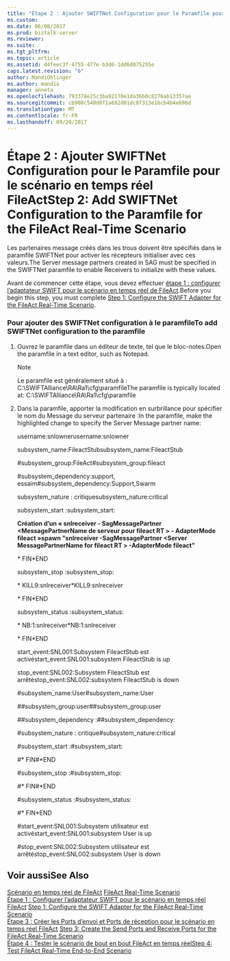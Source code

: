 ```yaml
---
title: "Étape 2 : Ajouter SWIFTNet Configuration pour le Paramfile pour le scénario en temps réel FileAct | Documents Microsoft"
ms.custom: 
ms.date: 06/08/2017
ms.prod: biztalk-server
ms.reviewer: 
ms.suite: 
ms.tgt_pltfrm: 
ms.topic: article
ms.assetid: d4feec3f-4755-477e-b3d6-1dd6d075255e
caps.latest.revision: "6"
author: MandiOhlinger
ms.author: mandia
manager: anneta
ms.openlocfilehash: 793378e25c3ba92170e1da36b0c8276ab13357ae
ms.sourcegitcommit: cb908c540d8f1a692d01dc8f313e16cb4b4e696d
ms.translationtype: MT
ms.contentlocale: fr-FR
ms.lasthandoff: 09/20/2017
---
```

# <a name="step-2-add-swiftnet-configuration-to-the-paramfile-for-the-fileact-real-time-scenario"></a><span data-ttu-id="de35e-102">Étape 2 : Ajouter SWIFTNet Configuration pour le Paramfile pour le scénario en temps réel FileAct</span><span class="sxs-lookup"><span data-stu-id="de35e-102">Step 2: Add SWIFTNet Configuration to the Paramfile for the FileAct Real-Time Scenario</span></span>
<span data-ttu-id="de35e-103">Les partenaires message créés dans les trous doivent être spécifiés dans le paramfile SWIFTNet pour activer les récepteurs initialiser avec ces valeurs.</span><span class="sxs-lookup"><span data-stu-id="de35e-103">The Server message partners created in SAG must be specified in the SWIFTNet paramfile to enable Receivers to initialize with these values.</span></span>  
  
 <span data-ttu-id="de35e-104">Avant de commencer cette étape, vous devez effectuer [étape 1 : configurer l’adaptateur SWIFT pour le scénario en temps réel de FileAct](../../adapters-and-accelerators/fileact-interact/step-1-configure-the-swift-adapter-for-the-fileact-real-time-scenario.md).</span><span class="sxs-lookup"><span data-stu-id="de35e-104">Before you begin this step, you must complete [Step 1: Configure the SWIFT Adapter for the FileAct Real-Time Scenario](../../adapters-and-accelerators/fileact-interact/step-1-configure-the-swift-adapter-for-the-fileact-real-time-scenario.md).</span></span>  
  
### <a name="to-add-swiftnet-configuration-to-the-paramfile"></a><span data-ttu-id="de35e-105">Pour ajouter des SWIFTNet configuration à le paramfile</span><span class="sxs-lookup"><span data-stu-id="de35e-105">To add SWIFTNet configuration to the paramfile</span></span>  
  
1.  <span data-ttu-id="de35e-106">Ouvrez le paramfile dans un éditeur de texte, tel que le bloc-notes.</span><span class="sxs-lookup"><span data-stu-id="de35e-106">Open the paramfile in a text editor, such as Notepad.</span></span>  
  
    > [!NOTE]
    >  <span data-ttu-id="de35e-107">Le paramfile est généralement situé à : C:\SWIFTAlliance\RA\Ra1\cfg\paramfile</span><span class="sxs-lookup"><span data-stu-id="de35e-107">The paramfile is typically located at: C:\SWIFTAlliance\RA\Ra1\cfg\paramfile</span></span>  
  
2.  <span data-ttu-id="de35e-108">Dans la paramfile, apporter la modification en surbrillance pour spécifier le nom du Message du serveur partenaire :</span><span class="sxs-lookup"><span data-stu-id="de35e-108">In the paramfile, make the highlighted change to specify the Server Message partner name:</span></span>  
  
     <span data-ttu-id="de35e-109">username:snlowner</span><span class="sxs-lookup"><span data-stu-id="de35e-109">username:snlowner</span></span>  
  
     <span data-ttu-id="de35e-110">subsystem_name:FileactStub</span><span class="sxs-lookup"><span data-stu-id="de35e-110">subsystem_name:FileactStub</span></span>  
  
     <span data-ttu-id="de35e-111">\#subsystem_group:FileAct</span><span class="sxs-lookup"><span data-stu-id="de35e-111">\#subsystem_group:fileact</span></span>  
  
     <span data-ttu-id="de35e-112">\#subsystem_dependency:support, essaim</span><span class="sxs-lookup"><span data-stu-id="de35e-112">\#subsystem_dependency:Support,Swarm</span></span>  
  
     <span data-ttu-id="de35e-113">subsystem_nature : critique</span><span class="sxs-lookup"><span data-stu-id="de35e-113">subsystem_nature:critical</span></span>  
  
     <span data-ttu-id="de35e-114">subsystem_start :</span><span class="sxs-lookup"><span data-stu-id="de35e-114">subsystem_start:</span></span>  
  
     <span data-ttu-id="de35e-115">**Création d’un « snlreceiver - SagMessagePartner \<MessagePartnerName de serveur pour fileact RT > - AdapterMode fileact »**</span><span class="sxs-lookup"><span data-stu-id="de35e-115">**spawn "snlreceiver -SagMessagePartner \<Server MessagePartnerName for fileact RT > -AdapterMode fileact"**</span></span>  
  
     <span data-ttu-id="de35e-116">* FIN</span><span class="sxs-lookup"><span data-stu-id="de35e-116">*END</span></span>  
  
     <span data-ttu-id="de35e-117">subsystem_stop :</span><span class="sxs-lookup"><span data-stu-id="de35e-117">subsystem_stop:</span></span>  
  
     <span data-ttu-id="de35e-118">* KILL9:snlreceiver</span><span class="sxs-lookup"><span data-stu-id="de35e-118">*KILL9:snlreceiver</span></span>  
  
     <span data-ttu-id="de35e-119">* FIN</span><span class="sxs-lookup"><span data-stu-id="de35e-119">*END</span></span>  
  
     <span data-ttu-id="de35e-120">subsystem_status :</span><span class="sxs-lookup"><span data-stu-id="de35e-120">subsystem_status:</span></span>  
  
     <span data-ttu-id="de35e-121">* NB:1:snlreceiver</span><span class="sxs-lookup"><span data-stu-id="de35e-121">*NB:1:snlreceiver</span></span>  
  
     <span data-ttu-id="de35e-122">* FIN</span><span class="sxs-lookup"><span data-stu-id="de35e-122">*END</span></span>  
  
     <span data-ttu-id="de35e-123">start_event:SNL001:Subsystem FileactStub est activé</span><span class="sxs-lookup"><span data-stu-id="de35e-123">start_event:SNL001:subsystem FileactStub is up</span></span>  
  
     <span data-ttu-id="de35e-124">stop_event:SNL002:Subsystem FileactStub est arrêté</span><span class="sxs-lookup"><span data-stu-id="de35e-124">stop_event:SNL002:subsystem FileactStub is down</span></span>  
  
     <span data-ttu-id="de35e-125">\#subsystem_name:User</span><span class="sxs-lookup"><span data-stu-id="de35e-125">\#subsystem_name:User</span></span>  
  
     <span data-ttu-id="de35e-126">\##subsystem_group:user</span><span class="sxs-lookup"><span data-stu-id="de35e-126">\##subsystem_group:user</span></span>  
  
     <span data-ttu-id="de35e-127">\##subsystem_dependency :</span><span class="sxs-lookup"><span data-stu-id="de35e-127">\##subsystem_dependency:</span></span>  
  
     <span data-ttu-id="de35e-128">\#subsystem_nature : critique</span><span class="sxs-lookup"><span data-stu-id="de35e-128">\#subsystem_nature:critical</span></span>  
  
     <span data-ttu-id="de35e-129">\#subsystem_start :</span><span class="sxs-lookup"><span data-stu-id="de35e-129">\#subsystem_start:</span></span>  
  
     <span data-ttu-id="de35e-130">\#* FIN</span><span class="sxs-lookup"><span data-stu-id="de35e-130">\#*END</span></span>  
  
     <span data-ttu-id="de35e-131">\#subsystem_stop :</span><span class="sxs-lookup"><span data-stu-id="de35e-131">\#subsystem_stop:</span></span>  
  
     <span data-ttu-id="de35e-132">\#* FIN</span><span class="sxs-lookup"><span data-stu-id="de35e-132">\#*END</span></span>  
  
     <span data-ttu-id="de35e-133">\#subsystem_status :</span><span class="sxs-lookup"><span data-stu-id="de35e-133">\#subsystem_status:</span></span>  
  
     #<a name="end"></a><span data-ttu-id="de35e-134">* FIN</span><span class="sxs-lookup"><span data-stu-id="de35e-134">*END</span></span>  
  
     #<a name="starteventsnl001subsystem-user-is-up"></a><span data-ttu-id="de35e-135">start_event:SNL001:Subsystem utilisateur est activé</span><span class="sxs-lookup"><span data-stu-id="de35e-135">start_event:SNL001:subsystem User is up</span></span>  
  
     #<a name="stopeventsnl002subsystem-user-is-down"></a><span data-ttu-id="de35e-136">stop_event:SNL002:Subsystem utilisateur est arrêté</span><span class="sxs-lookup"><span data-stu-id="de35e-136">stop_event:SNL002:subsystem User is down</span></span>  
  
## <a name="see-also"></a><span data-ttu-id="de35e-137">Voir aussi</span><span class="sxs-lookup"><span data-stu-id="de35e-137">See Also</span></span>  
 <span data-ttu-id="de35e-138">[Scénario en temps réel de FileAct](../../adapters-and-accelerators/fileact-interact/fileact-real-time-scenario.md) </span><span class="sxs-lookup"><span data-stu-id="de35e-138">[FileAct Real-Time Scenario](../../adapters-and-accelerators/fileact-interact/fileact-real-time-scenario.md) </span></span>  
 <span data-ttu-id="de35e-139">[Étape 1 : Configurer l’adaptateur SWIFT pour le scénario en temps réel FileAct](../../adapters-and-accelerators/fileact-interact/step-1-configure-the-swift-adapter-for-the-fileact-real-time-scenario.md) </span><span class="sxs-lookup"><span data-stu-id="de35e-139">[Step 1: Configure the SWIFT Adapter for the FileAct Real-Time Scenario](../../adapters-and-accelerators/fileact-interact/step-1-configure-the-swift-adapter-for-the-fileact-real-time-scenario.md) </span></span>  
 <span data-ttu-id="de35e-140">[Étape 3 : Créer les Ports d’envoi et Ports de réception pour le scénario en temps réel FileAct](../../adapters-and-accelerators/fileact-interact/step-3-create-the-send-ports-and-receive-ports-for-fileact-real-time-scenario.md) </span><span class="sxs-lookup"><span data-stu-id="de35e-140">[Step 3: Create the Send Ports and Receive Ports for the FileAct Real-Time Scenario](../../adapters-and-accelerators/fileact-interact/step-3-create-the-send-ports-and-receive-ports-for-fileact-real-time-scenario.md) </span></span>  
 [<span data-ttu-id="de35e-141">Étape 4 : Tester le scénario de bout en bout FileAct en temps réel</span><span class="sxs-lookup"><span data-stu-id="de35e-141">Step 4: Test FileAct Real-Time End-to-End Scenario</span></span>](../../adapters-and-accelerators/fileact-interact/step-4-test-fileact-real-time-end-to-end-scenario.md)